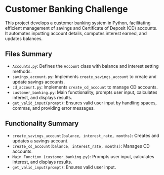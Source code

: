 # Customer Banking Challenge
This project develops a customer banking system in Python, facilitating efficient management of savings and Certificate of Deposit (CD) accounts. It automates inputting account details, computes interest earned, and updates balances.

## Files Summary
- `Accounts.py`: Defines the `Account` class with balance and interest setting methods.
- `savings_account.py`: Implements `create_savings_account` to create and update savings accounts.
- `cd_account.py`: Implements `create_cd_account` to manage CD accounts.
- `customer_banking.py`: Main functionality, prompts user input, calculates interest, and displays results.
- `get_valid_input(prompt)`: Ensures valid user input by handling spaces, commas, and providing error messages.

## Functionality Summary
- `create_savings_account(balance, interest_rate, months)`: Creates and updates a savings account.
- `create_cd_account(balance, interest_rate, months)`: Manages CD accounts.
- `Main Function (customer_banking.py)`: Prompts user input, calculates interest, and displays results.
- `get_valid_input(prompt)`: Ensures valid user input.

